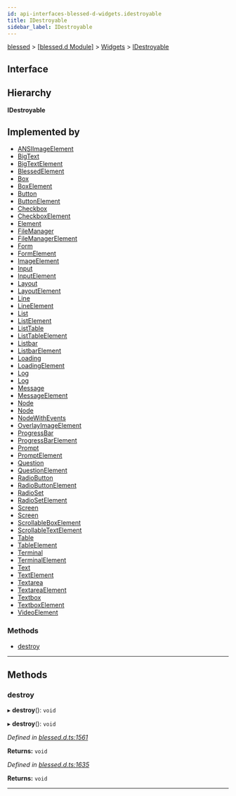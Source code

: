 ```yaml
---
id: api-interfaces-blessed-d-widgets.idestroyable
title: IDestroyable
sidebar_label: IDestroyable
---
```


[blessed](api-readme.md) > [[blessed.d Module]](api-modules-blessed-d-module.md) > [Widgets](api-modules-blessed-d-widgets.md) > [IDestroyable](api-interfaces-blessed-d-widgets.idestroyable.md)

## Interface

## Hierarchy

**IDestroyable**

## Implemented by

* [ANSIImageElement](api-classes-blessed-d-widgets.ansiimageelement.md)
* [BigText](api-classes-blessed-d-widget.bigtext.md)
* [BigTextElement](api-classes-blessed-d-widgets.bigtextelement.md)
* [BlessedElement](api-classes-blessed-d-widgets.blessedelement.md)
* [Box](api-classes-blessed-d-widget.box.md)
* [BoxElement](api-classes-blessed-d-widgets.boxelement.md)
* [Button](api-classes-blessed-d-widget.button.md)
* [ButtonElement](api-classes-blessed-d-widgets.buttonelement.md)
* [Checkbox](api-classes-blessed-d-widget.checkbox.md)
* [CheckboxElement](api-classes-blessed-d-widgets.checkboxelement.md)
* [Element](api-classes-blessed-d-widget.element.md)
* [FileManager](api-classes-blessed-d-widget.filemanager.md)
* [FileManagerElement](api-classes-blessed-d-widgets.filemanagerelement.md)
* [Form](api-classes-blessed-d-widget.form.md)
* [FormElement](api-classes-blessed-d-widgets.formelement.md)
* [ImageElement](api-classes-blessed-d-widgets.imageelement.md)
* [Input](api-classes-blessed-d-widget.input.md)
* [InputElement](api-classes-blessed-d-widgets.inputelement.md)
* [Layout](api-classes-blessed-d-widget.layout.md)
* [LayoutElement](api-classes-blessed-d-widgets.layoutelement.md)
* [Line](api-classes-blessed-d-widget.line.md)
* [LineElement](api-classes-blessed-d-widgets.lineelement.md)
* [List](api-classes-blessed-d-widget.list.md)
* [ListElement](api-classes-blessed-d-widgets.listelement.md)
* [ListTable](api-classes-blessed-d-widget.listtable.md)
* [ListTableElement](api-classes-blessed-d-widgets.listtableelement.md)
* [Listbar](api-classes-blessed-d-widget.listbar.md)
* [ListbarElement](api-classes-blessed-d-widgets.listbarelement.md)
* [Loading](api-classes-blessed-d-widget.loading.md)
* [LoadingElement](api-classes-blessed-d-widgets.loadingelement.md)
* [Log](api-classes-blessed-d-widgets.log.md)
* [Log](api-classes-blessed-d-widget.log.md)
* [Message](api-classes-blessed-d-widget.message.md)
* [MessageElement](api-classes-blessed-d-widgets.messageelement.md)
* [Node](api-classes-blessed-d-widgets.node.md)
* [Node](api-classes-blessed-d-widget.node.md)
* [NodeWithEvents](api-classes-blessed-d-widgets.nodewithevents.md)
* [OverlayImageElement](api-classes-blessed-d-widgets.overlayimageelement.md)
* [ProgressBar](api-classes-blessed-d-widget.progressbar.md)
* [ProgressBarElement](api-classes-blessed-d-widgets.progressbarelement.md)
* [Prompt](api-classes-blessed-d-widget.prompt.md)
* [PromptElement](api-classes-blessed-d-widgets.promptelement.md)
* [Question](api-classes-blessed-d-widget.question.md)
* [QuestionElement](api-classes-blessed-d-widgets.questionelement.md)
* [RadioButton](api-classes-blessed-d-widget.radiobutton.md)
* [RadioButtonElement](api-classes-blessed-d-widgets.radiobuttonelement.md)
* [RadioSet](api-classes-blessed-d-widget.radioset.md)
* [RadioSetElement](api-classes-blessed-d-widgets.radiosetelement.md)
* [Screen](api-classes-blessed-d-widgets.screen.md)
* [Screen](api-classes-blessed-d-widget.screen.md)
* [ScrollableBoxElement](api-classes-blessed-d-widgets.scrollableboxelement.md)
* [ScrollableTextElement](api-classes-blessed-d-widgets.scrollabletextelement.md)
* [Table](api-classes-blessed-d-widget.table.md)
* [TableElement](api-classes-blessed-d-widgets.tableelement.md)
* [Terminal](api-classes-blessed-d-widget.terminal.md)
* [TerminalElement](api-classes-blessed-d-widgets.terminalelement.md)
* [Text](api-classes-blessed-d-widget.text.md)
* [TextElement](api-classes-blessed-d-widgets.textelement.md)
* [Textarea](api-classes-blessed-d-widget.textarea.md)
* [TextareaElement](api-classes-blessed-d-widgets.textareaelement.md)
* [Textbox](api-classes-blessed-d-widget.textbox.md)
* [TextboxElement](api-classes-blessed-d-widgets.textboxelement.md)
* [VideoElement](api-classes-blessed-d-widgets.videoelement.md)

### Methods

* [destroy](api-interfaces-blessed-d-widgets.idestroyable.md#destroy)

---

## Methods

<a id="destroy"></a>

###  destroy

▸ **destroy**(): `void`

▸ **destroy**(): `void`

*Defined in [blessed.d.ts:1561](https://github.com/cancerberoSgx/accursed/blob/7a42e78/src/declarations/blessed.d.ts#L1561)*

**Returns:** `void`

*Defined in [blessed.d.ts:1635](https://github.com/cancerberoSgx/accursed/blob/7a42e78/src/declarations/blessed.d.ts#L1635)*

**Returns:** `void`

___

